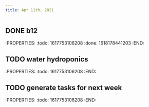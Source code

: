 ```yaml
---
title: Apr 11th, 2021
---
```


## DONE b12
:PROPERTIES:
:todo: 1617753106208
:done: 1618178441203
:END:
## TODO water hydroponics
:PROPERTIES:
:todo: 1617753106208
:END:
## TODO generate tasks for next week
:PROPERTIES:
:todo: 1617753106208
:END:
